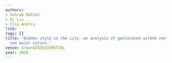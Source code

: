 ```yaml
---
authors:
- Sohrab Rahimi
- Xi Liu
- Clio Andris
link:
tags: []
title: 'Hidden style in the city: an analysis of geolocated airbnb rental images in
  ten major cities.'
venue: UrbanGIS@SIGSPATIAL
year: 2016
---
```

